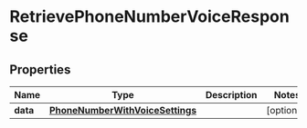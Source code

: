 # RetrievePhoneNumberVoiceResponse

## Properties
Name | Type | Description | Notes
------------ | ------------- | ------------- | -------------
**data** | [**PhoneNumberWithVoiceSettings**](PhoneNumberWithVoiceSettings.md) |  |  [optional]
